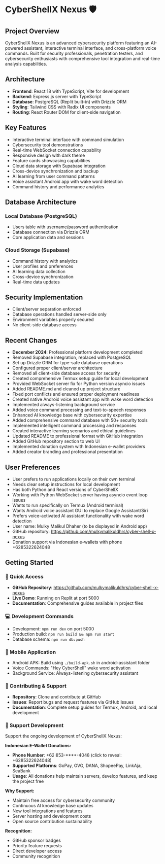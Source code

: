 # CyberShellX Nexus 🛡️

## Project Overview
CyberShellX Nexus is an advanced cybersecurity platform featuring an AI-powered assistant, interactive terminal interface, and cross-platform voice commands. Built for security professionals, penetration testers, and cybersecurity enthusiasts with comprehensive tool integration and real-time analysis capabilities.

## Architecture
- **Frontend**: React 18 with TypeScript, Vite for development
- **Backend**: Express.js server with TypeScript
- **Database**: PostgreSQL (Replit built-in) with Drizzle ORM
- **Styling**: Tailwind CSS with Radix UI components
- **Routing**: React Router DOM for client-side navigation

## Key Features
- Interactive terminal interface with command simulation
- Cybersecurity tool demonstrations
- Real-time WebSocket connection capability
- Responsive design with dark theme
- Feature cards showcasing capabilities
- Cloud data storage with Supabase integration
- Cross-device synchronization and backup
- AI learning from user command patterns
- Voice assistant Android app with wake word detection
- Command history and performance analytics

## Database Architecture
### Local Database (PostgreSQL)
- Users table with username/password authentication
- Database connection via Drizzle ORM
- Core application data and sessions

### Cloud Storage (Supabase)
- Command history with analytics
- User profiles and preferences
- AI learning data collection
- Cross-device synchronization
- Real-time data updates

## Security Implementation
- Client/server separation enforced
- Database operations handled server-side only
- Environment variables properly secured
- No client-side database access

## Recent Changes
- **December 2024**: Professional platform development completed
- Removed Supabase integration, replaced with PostgreSQL
- Set up Drizzle ORM for type-safe database operations
- Configured proper client/server architecture
- Removed all client-side database access for security
- Created comprehensive Termux setup guide for local development
- Provided WebSocket server fix for Python version asyncio issues
- Added README.md and cleaned up project structure
- Fixed port conflicts and ensured proper deployment readiness
- Created native Android voice assistant app with wake word detection
- Implemented always-listening background service
- Added voice command processing and text-to-speech responses
- Enhanced AI knowledge base with cybersecurity expertise
- Added comprehensive command database with 50+ security tools
- Implemented intelligent command processing and responses
- Created interactive learning scenarios and ethical guidelines
- Updated README to professional format with GitHub integration
- Added GitHub repository section to web UI
- Implemented donation system with Indonesian e-wallet providers
- Added creator branding and professional presentation

## User Preferences
- User prefers to run applications locally on their own terminal
- Needs clear setup instructions for local development
- Has both Python and React versions of CyberShellX
- Working with Python WebSocket server having asyncio event loop issues
- Wants to run specifically on Termux (Android terminal)
- Wants Android voice assistant GUI to replace Google Assistant/Siri
- Prefers voice-activated AI assistant functionality with wake word detection
- User name: Mulky Malikul Dhaher (to be displayed in Android app)
- GitHub repository: https://github.com/mulkymalikuldhrs/cyber-shell-x-nexus
- Donation support via Indonesian e-wallets with phone +6285322624048

## Getting Started

### 🚀 Quick Access
- **GitHub Repository**: https://github.com/mulkymalikuldhrs/cyber-shell-x-nexus
- **Live Demo**: Running on Replit at port 5000
- **Documentation**: Comprehensive guides available in project files

### 💻 Development Commands
- Development: `npm run dev` on port 5000
- Production build: `npm run build && npm run start`
- Database schema: `npm run db:push`

### 📱 Mobile Application
- Android APK: Build using `./build-apk.sh` in android-assistant folder
- Voice Commands: "Hey CyberShell" wake word activation
- Background Service: Always-listening cybersecurity assistant

### 🤝 Contributing & Support
- **Repository**: Clone and contribute at GitHub
- **Issues**: Report bugs and request features via GitHub Issues
- **Documentation**: Complete setup guides for Termux, Android, and local development

### 💝 Support Development
Support the ongoing development of CyberShellX Nexus:

**Indonesian E-Wallet Donations:**
- **Phone Number**: +62 853-****-4048 (click to reveal: +6285322624048)
- **Supported Platforms**: GoPay, OVO, DANA, ShopeePay, LinkAja, SeaBank
- **Usage**: All donations help maintain servers, develop features, and keep the project free

**Why Support:**
- Maintain free access for cybersecurity community
- Continuous AI knowledge base updates
- New tool integrations and features
- Server hosting and development costs
- Open source contribution sustainability

**Recognition:**
- GitHub sponsor badges
- Priority feature requests
- Direct developer access
- Community recognition